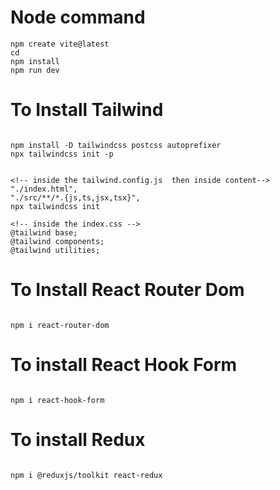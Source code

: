# Node command
``` 
npm create vite@latest
cd
npm install
npm run dev

```


# To Install Tailwind
```

npm install -D tailwindcss postcss autoprefixer
npx tailwindcss init -p


<!-- inside the tailwind.config.js  then inside content-->
"./index.html",
"./src/**/*.{js,ts,jsx,tsx}",
npx tailwindcss init

<!-- inside the index.css -->
@tailwind base;
@tailwind components;
@tailwind utilities;

```


# To Install React Router Dom
```

npm i react-router-dom

```


# To install React Hook Form
```

npm i react-hook-form

```


# To install Redux
```

npm i @reduxjs/toolkit react-redux


```


